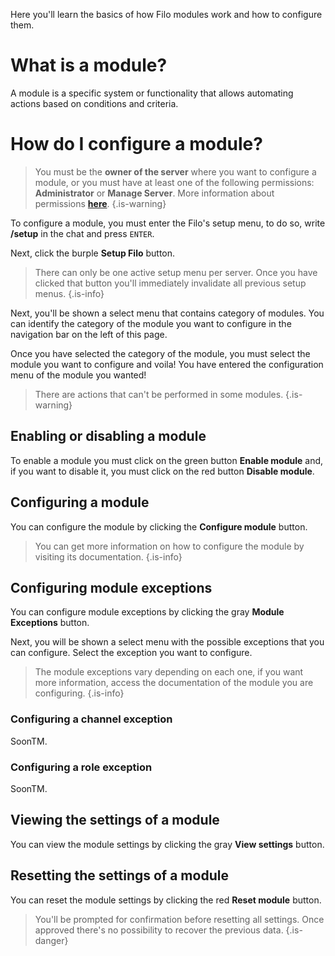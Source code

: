 Here you'll learn the basics of how Filo modules work and how to configure them.

# What is a module?

A module is a specific system or functionality that allows automating actions based on conditions and criteria.

# How do I configure a module?

> You must be the **owner of the server** where you want to configure a module, or you must have at least one of the following permissions: **Administrator** or **Manage Server**. More information about permissions **[here](https://support.discord.com/hc/en-us/articles/206029707)**.
> {.is-warning}

To configure a module, you must enter the Filo's setup menu, to do so, write **/setup** in the chat and press `ENTER`.

Next, click the burple **Setup Filo** button.

> There can only be one active setup menu per server. Once you have clicked that button you'll immediately invalidate all previous setup menus.
> {.is-info}

Next, you'll be shown a select menu that contains category of modules. You can identify the category of the module you want to configure in the navigation bar on the left of this page.

Once you have selected the category of the module, you must select the module you want to configure and voila! You have entered the configuration menu of the module you wanted!

> There are actions that can't be performed in some modules.
> {.is-warning}

## Enabling or disabling a module

To enable a module you must click on the green button **Enable module** and, if you want to disable it, you must click on the red button **Disable module**.

## Configuring a module

You can configure the module by clicking the **Configure module** button.

> You can get more information on how to configure the module by visiting its documentation.
> {.is-info}

## Configuring module exceptions

You can configure module exceptions by clicking the gray **Module Exceptions** button. 

Next, you will be shown a select menu with the possible exceptions that you can configure. Select the exception you want to configure.

> The module exceptions vary depending on each one, if you want more information, access the documentation of the module you are configuring.
> {.is-info}

### Configuring a channel exception
SoonTM.

### Configuring a role exception
SoonTM.

## Viewing the settings of a module

You can view the module settings by clicking the gray **View settings** button.

## Resetting the settings of a module

You can reset the module settings by clicking the red **Reset module** button.

> You'll be prompted for confirmation before resetting all settings. Once approved there's no possibility to recover the previous data.
> {.is-danger}
